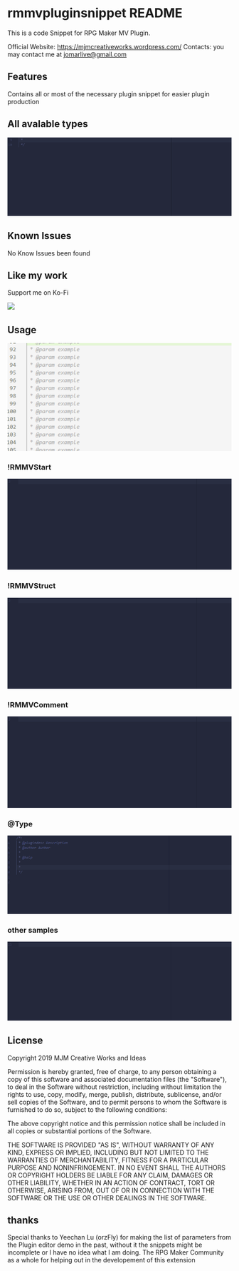 # rmmvpluginsnippet README

This is a code Snippet for RPG Maker MV Plugin.

Official Website: https://mjmcreativeworks.wordpress.com/
Contacts:
you may contact me at jomarlive@gmail.com

## Features

Contains all or most of the necessary plugin snippet for easier plugin production

## All avalable types
![All type Example](img/RMMVtypelist.gif)

## Known Issues

No Know Issues been found

## Like my work
Support me on Ko-Fi

<a href="https://ko-fi.com/J3J61540Q"><img src="https://az743702.vo.msecnd.net/cdn/kofi3.png" width="130" ></a>

## Usage

![use example](img/usage.gif)

### !RMMVStart
![RMMVStart Example](img/RMMVStart.gif)

### !RMMVStruct
![RMMVStruct Example](img/RMMVStruct.gif)

### !RMMVComment
![RMMVComment Example](img/RMMVComment.gif)

### @Type
![@type Example](img/Type%20Sample.gif)

### other samples
![other Example](img/Plugin%20Manager%20Parameter.gif)

## License

Copyright 2019 MJM Creative Works and Ideas

Permission is hereby granted, free of charge, to any person obtaining a copy of this software and associated documentation files (the "Software"), to deal in the Software without restriction, including without limitation the rights to use, copy, modify, merge, publish, distribute, sublicense, and/or sell copies of the Software, and to permit persons to whom the Software is furnished to do so, subject to the following conditions:

The above copyright notice and this permission notice shall be included in all copies or substantial portions of the Software.

THE SOFTWARE IS PROVIDED "AS IS", WITHOUT WARRANTY OF ANY KIND, EXPRESS OR IMPLIED, INCLUDING BUT NOT LIMITED TO THE WARRANTIES OF MERCHANTABILITY, FITNESS FOR A PARTICULAR PURPOSE AND NONINFRINGEMENT. IN NO EVENT SHALL THE AUTHORS OR COPYRIGHT HOLDERS BE LIABLE FOR ANY CLAIM, DAMAGES OR OTHER LIABILITY, WHETHER IN AN ACTION OF CONTRACT, TORT OR OTHERWISE, ARISING FROM, OUT OF OR IN CONNECTION WITH THE SOFTWARE OR THE USE OR OTHER DEALINGS IN THE SOFTWARE.

## thanks
Special thanks to Yeechan Lu (orzFly) for making the list of parameters from the Plugin editor demo in the past, without it the snippets might be incomplete or I have no idea what I am doing.
The RPG Maker Community as a whole for helping out in the developement of this extension
